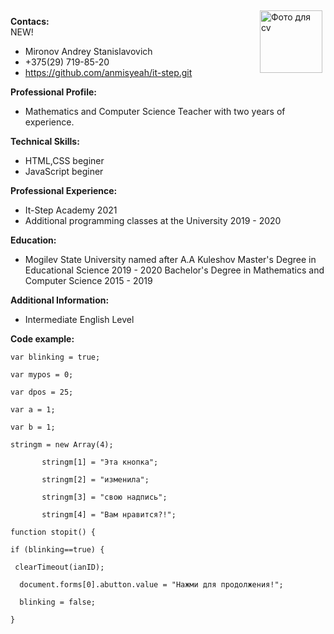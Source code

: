 <img src="C:\Users\Anmisyeah\Pictures\фото.jpg" width="100" align="right" vspace="5" hspace="5" alt = "Фото для cv">
<p> <b> Contacs: </b><br>NEW!<br>

* Mironov Andrey Stanislavovich
* +375(29) 719-85-20
* https://github.com/anmisyeah/it-step.git

<p> <b>Professional Profile: </b><br>
 
* Mathematics and Computer Science Teacher with two years of experience.

<p> <b> Technical Skills: </b><br>
 
* HTML,CSS beginer
* JavaScript beginer

<p> <b> Professional Experience: </b><br>
 
* It-Step Academy 2021
* Additional programming classes at the University 2019 - 2020

<p> <b> Education: </b><br>
 
* Mogilev State University named after A.A Kuleshov
Master's Degree in Educational Science 2019 - 2020
Bachelor's Degree in Mathematics and Computer Science 2015 - 2019

<p> <b> Additional Information: </b><br>
 
* Intermediate English Level

<p> <b>Code example: </b><br>

 
<code>
var blinking = true;<br>
var mypos = 0;<br>
var dpos = 25;<br>
var a = 1;<br>
var b = 1;<br>
stringm = new Array(4);<br>
       stringm[1] = "Эта кнопка";<br>
       stringm[2] = "изменила";<br>
       stringm[3] = "свою надпись";<br>
       stringm[4] = "Вам нравится?!";<br>
function stopit() {<br>
if (blinking==true) {<br>
 clearTimeout(ianID);<br>
  document.forms[0].abutton.value = "Нажми для продолжения!";<br>
  blinking = false;<br>
}
</code>
